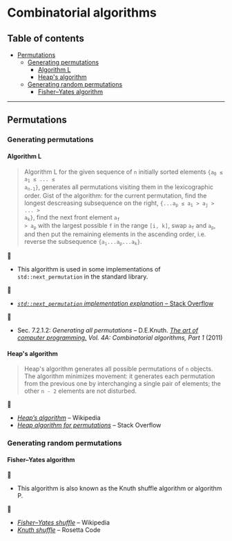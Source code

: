 # Combinatorial algorithms

## Table of contents

* [Permutations](#permutations)
	* [Generating permutations](#generating-permutations)
		* [Algorithm L](#algorithm-l)
		* [Heap's algorithm](#heaps-algorithm)
	* [Generating random permutations](#generating-random-permutations)
		* [Fisher&ndash;Yates algorithm](#fisheryates-algoritm)

---

## Permutations

<!-- https://stackoverflow.com/questions/31773203/is-it-possible-to-invert-an-array-with-constant-extra-space -->

### Generating permutations

#### Algorithm L

> Algorithm L for the given sequence of `n` initially sorted elements <code>{a<sub>0</sub> &leq; a<sub>1</sub> &leq; ... &leq; a<sub>n-1</sub>}</code>, generates all permutations visiting them in the lexicographic order. Gist of the algorithm: for the current permutation, find the longest descreasing subsequence on the right, <code>{...a<sub>p</sub> &leq; a<sub>i</sub> &gt; a<sub>j</sub> &gt; ... &gt; a<sub>k</sub>}</code>, find the next front element <code>a<sub>f</sub> &gt; a<sub>p</sub></code> with the largest possible `f` in the range `[i, k]`, swap <code>a<sub>f</sub></code> and <code>a<sub>p</sub></code>, and then put the remaining elements in the ascending order, i.e. reverse the subsequence <code>{a<sub>i</sub>...a<sub>p</sub>...a<sub>k</sub>}</code>.

:memo:

* This algorithm is used in some implementations of `std::next_permutation` in the standard library.

:link:

* [*`std::next_permutation` implementation explanation* &ndash; Stack Overflow](https://stackoverflow.com/questions/11483060/stdnext-permutation-implementation-explanation)

:book:

* Sec. 7.2.1.2: *Generating all permutations* &ndash; D.E.Knuth. [*The art of computer programming.*](https://www-cs-faculty.stanford.edu/~knuth/taocp.html) *Vol. 4A: Combinatorial algorithms, Part 1* (2011)

#### Heap's algorithm

> Heap's algorithm generates all possible permutations of `n` objects. The algorithm minimizes movement: it generates each permutation from the previous one by interchanging a single pair of elements; the other `n - 2` elements are not disturbed.

:link:

* [*Heap’s algorithm*](https://en.wikipedia.org/wiki/Heap%27s_algorithm) &ndash; Wikipedia
* [*Heap algorithm for permutations*](https://stackoverflow.com/questions/31425531/heap-algorithm-for-permutations) &ndash; Stack Overflow

### Generating random permutations

#### Fisher&ndash;Yates algorithm

:memo:

* This algorithm is also known as the Knuth shuffle algorithm or algorithm P.

:link:

* [*Fisher&ndash;Yates shuffle*](https://en.wikipedia.org/wiki/Fisher%E2%80%93Yates_shuffle) &ndash; Wikipedia
* [*Knuth shuffle*](https://www.rosettacode.org/wiki/Knuth_shuffle) &ndash; Rosetta Code
